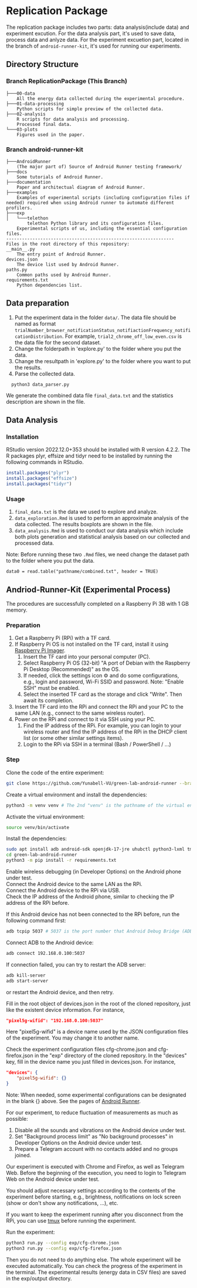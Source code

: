 # Replication Package

The replication package includes two parts: data analysis(include data) and experiment excution. For the data analysis part, it's used to save data, process data and anlyze data. For the experiment excuetion part, located in the branch of `android-runner-kit`, it's used for running our experiments.

<!-- ```shell
pip3 install -r requirements.txt
``` -->

## Directory Structure

### Branch ReplicationPackage (This Branch)

```
├───00-data
    All the energy data collected during the experimental procedure.
├───01-data-processing
    Python scripts for simple preview of the collected data.
├───02-analysis
    R scripts for data analysis and processing.
    Processed final data.
└───03-plots
    Figures used in the paper.
```

### Branch android-runner-kit

```
├───AndroidRunner
    (The major part of) Source of Android Runner testing framework/
├───docs
    Some tutorials of Android Runner.
├───documentation
    Paper and architectual diagram of Android Runner.
├───examples
    Examples of experimental scripts (including configuration files if needed) required when using Android runner to automate different profilers.
├───exp
│   └───telethon
        telethon Python library and its configuration files.
    Experimental scripts of us, including the essential configuration files.
----------------------------------------------------------------
Files in the root directory of this repository:
__main__.py
    The entry point of Android Runner.
devices.json
    The device list used by Android Runner.
paths.py
    Common paths used by Android Runner.
requirements.txt
    Python dependencies list.
```

## Data preparation

1. Put the experiment data in the folder `data/`. The data file should be named as format `trialNumber_browser_notificationStatus_notifiactionFrequency_notificationDistribution`. For example, `trial2_chrome_off_low_even.csv` is the data file for the second dataset.
2. Change the folderpath in 'explore.py' to the folder where you put the data.
3. Change the resultpath in 'explore.py' to the folder where you want to put the results.
4. Parse the collected data.

```
  python3 data_parser.py
```

We generate the combined data file `final_data.txt` and the statistics description are shown in the file.

## Data Analysis

### Installation

RStudio version 2022.12.0+353 should be installed with R version 4.2.2.
The R packages plyr, effsize and tidyr need to be installed by running the following commands in RStudio.

```R
install.packages("plyr")
install.packages("effsize")
install.packages("tidyr")
```

### Usage

1. `final_data.txt` is the data we used to explore and analyze.
2. `data_exploration.Rmd` is used to perform an approximate analysis of the data collected. The results boxplots are shown in the file.
3. `data_analysis.Rmd` is used to conduct our data analysis which include both plots generation and statistical analysis based on our collected and processed data.

Note: Before running these two `.Rmd` files, we need change the dataset path to the folder where you put the data.

```{R}
data0 = read.table("pathname/combined.txt", header = TRUE)
```

## Andriod-Runner-Kit (Experimental Process)

The procedures are successfully completed on a Raspberry Pi 3B with 1 GB memory.

### Preparation

1. Get a Raspberry Pi (RPi) with a TF card.
2. If Raspberry Pi OS is not installed on the TF card, install it using [Raspberry Pi Imager](https://www.raspberrypi.org/software/).
   1. Insert the TF card into your personal computer (PC).
   2. Select Raspberry Pi OS (32-bit) "A port of Debian with the Raspberry Pi Desktop (Recommended)" as the OS.
   3. If needed, click the settings icon ⚙️ and do some configurations, e.g., login and password, Wi-Fi SSID and password. Note: "Enable SSH" must be enabled.
   4. Select the inserted TF card as the storage and click "Write". Then await its completion.
3. Insert the TF card into the RPi and connect the RPi and your PC to the same LAN (e.g., connect to the same wireless router).
4. Power on the RPi and connect to it via SSH using your PC.
   1. Find the IP address of the RPi. For example, you can login to your wireless router and find the IP address of the RPi in the DHCP client list (or some other similar settings items).
   2. Login to the RPi via SSH in a terminal (Bash / PowerShell / ...)

### Step

Clone the code of the entire experiment:

```bash
git clone https://github.com/Yunabell-VU/green-lab-android-runner --branch android-runner-kit # clone to ./green-lab-android-runner
```

Create a virtual environment and install the dependencies:

```bash
python3 -m venv venv # The 2nd "venv" is the pathname of the virtual environment relative to the current directory (.). You may change it to another name.
```

Activate the virtual environment:

```bash
source venv/bin/activate
```

Install the dependencies:

```bash
sudo apt install adb android-sdk openjdk-17-jre uhubctl python3-lxml tmux
cd green-lab-android-runner
python3 -m pip install -r requirements.txt
```

Enable wireless debugging (in Developer Options) on the Android phone under test.  
Connect the Android device to the same LAN as the RPi.  
Connect the Android device to the RPi via USB.  
Check the IP address of the Android phone, similar to checking the IP address of the RPi before.

If this Android device has not been connected to the RPi before, run the following command first:

```bash
adb tcpip 5037 # 5037 is the port number that Android Debug Bridge (ADB) will connect later. You may change it to another port.
```

Connect ADB to the Android device:

```bash
adb connect 192.168.0.100:5037
```

If connection failed, you can try to restart the ADB server:

```bash
adb kill-server
adb start-server
```

or restart the Android device, and then retry.

Fill in the root object of devices.json in the root of the cloned repository, just like the existent device information. For instance,

```json
"pixel5g-wifid": "192.168.0.100:5037"
```

Here "pixel5g-wifid" is a device name used by the JSON configuration files of the experiment. You may change it to another name.

Check the experiment configuration files cfg-chrome.json and cfg-firefox.json in the "exp" directory of the cloned repository. In the "devices" key, fill in the device name you just filled in devices.json. For instance,

```json
"devices": {
    "pixel5g-wifid": {}
}
```

Note: When needed, some experimental configurations can be designated in the blank {} above. See the pages of [Android Runner](https://github.com/S2-group/android-runner).

For our experiment, to reduce fluctuation of measurements as much as possible:

1. Disable all the sounds and vibrations on the Android device under test.
2. Set "Background process limit" as "No background processes" in Developer Options on the Android device under test.
3. Prepare a Telegram account with no contacts added and no groups joined.

Our experiment is executed with Chrome and Firefox, as well as Telegram Web. Before the beginning of the execution, you need to login to Telegram Web on the Android device under test.

You should adjust necessary settings according to the contents of the experiment before starting, e.g., brightness, notifications on lock screen (show or don't show any notifications, ...), etc.

If you want to keep the experiment running after you disconnect from the RPi, you can use [tmux](https://github.com/S2-group/android-runner/blob/master/docs/rpi_ar_setup.md#tips--tricks) before running the experiment.

Run the experiment:

```bash
python3 run.py --config exp/cfg-chrome.json
python3 run.py --config exp/cfg-firefox.json
```

Then you do not need to do anything else. The whole experiment will be executed automatically. You can check the progress of the experiment in the terminal. The experimental results (energy data in CSV files) are saved in the exp/output directory.
